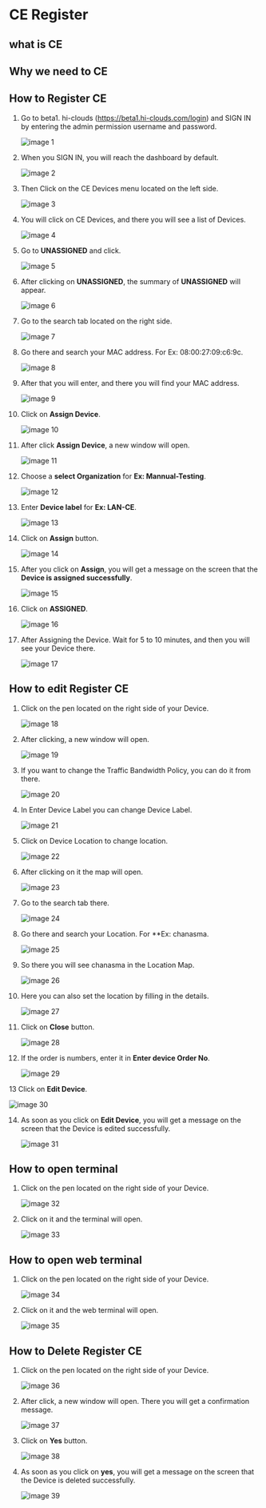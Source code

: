 # CE Register

## what is CE
## Why we need to CE
## How to Register CE
1. Go to beta1. hi-clouds (https://beta1.hi-clouds.com/login) and SIGN IN by entering the admin permission username and password.

    ![image 1](https://github.com/Nancypatel1103/ComplianceClient/assets/153616269/b09e39d1-49f8-463a-8b42-ab072476c9ca)

2. When you SIGN IN, you will reach the dashboard by default.

   ![image 2](https://github.com/Nancypatel1103/ComplianceClient/assets/153616269/c4a752a5-b9a5-4c15-9a16-476008f9c14c)

3. Then Click on the CE Devices menu located on the left side.

   ![image 3](https://github.com/Nancypatel1103/ComplianceClient/assets/153616269/aa3e6ea6-6b19-438e-911c-82f540e3c303)

4. You will click on CE Devices, and there you will see a list of Devices.

    ![image 4](https://github.com/Nancypatel1103/ComplianceClient/assets/153616269/da508a70-497e-44a1-95bf-6256104d94fa)

5. Go to **UNASSIGNED** and click.

    ![image 5](https://github.com/Nancypatel1103/ComplianceClient/assets/153616269/50a5eb37-8468-4c9a-8539-9efeb05efb74)

6. After clicking on **UNASSIGNED**, the summary of **UNASSIGNED** will appear.
  
   ![image 6](https://github.com/Nancypatel1103/ComplianceClient/assets/153616269/d94d0c55-2812-437b-8104-6a61899c42fa)

7. Go to the search tab located on the right side.
  
   ![image 7](https://github.com/Nancypatel1103/ComplianceClient/assets/153616269/c75c34e8-6b5a-4e45-b5df-c1fc3b6a27c5)

8. Go there and search your MAC address. For Ex: 08:00:27:09:c6:9c.

    ![image 8](https://github.com/Nancypatel1103/ComplianceClient/assets/153616269/f5a7ce3f-5263-4c9e-829b-77b5761d30f8)

9. After that you will enter, and there you will find your MAC address.

     ![image 9](https://github.com/Nancypatel1103/ComplianceClient/assets/153616269/e019e1a9-3bf4-4811-a536-ec08105dc9a8)

10. Click on **Assign Device**.

    ![image 10](https://github.com/Nancypatel1103/ComplianceClient/assets/153616269/69155dc2-7cf3-472f-a54b-435a4fa00b82)

11. After click **Assign Device**, a new window will open.

    ![image 11](https://github.com/Nancypatel1103/ComplianceClient/assets/153616269/ce186188-4803-4590-8ba4-12f4b9f53919)

12. Choose a **select Organization** for **Ex: Mannual-Testing**.

    ![image 12](https://github.com/Nancypatel1103/ComplianceClient/assets/153616269/4565a52c-52e6-4365-8eb1-2d88ef77163b)

13. Enter **Device label** for **Ex: LAN-CE**.

    ![image 13](https://github.com/Nancypatel1103/ComplianceClient/assets/153616269/c69d5037-62c5-40c5-8479-7706a02166bc)

14. Click on **Assign** button.

    ![image 14](https://github.com/Nancypatel1103/ComplianceClient/assets/153616269/24d1ae93-b8c1-49ba-a4e7-106682659176)

15. After you click on **Assign**, you will get a message on the screen that the **Device is assigned successfully**.

     ![image 15](https://github.com/Nancypatel1103/ComplianceClient/assets/153616269/efff191f-5dea-4c62-981b-89805637d3c8)

16. Click on **ASSIGNED**.

    ![image 16](https://github.com/Nancypatel1103/ComplianceClient/assets/153616269/b979e6b9-b047-44c5-948f-e8f2a951a0ce)

17. After Assigning the Device. Wait for 5 to 10 minutes, and then you will see your Device there.

    ![image 17](https://github.com/Nancypatel1103/ComplianceClient/assets/153616269/210878f9-2978-4cce-b7e4-5aebb57cf822)

## How to edit Register CE 
1. Click on the pen located on the right side of your Device.

   ![image 18](https://github.com/Nancypatel1103/ComplianceClient/assets/153616269/601c927c-0936-45c4-bad0-ee9e73c37a94)

2. After clicking, a new window will open.

    ![image 19](https://github.com/Nancypatel1103/ComplianceClient/assets/153616269/430561a1-416c-4bf8-acd7-a73c793234bd)

3. If you want to change the Traffic Bandwidth Policy, you can do it from there.

   ![image 20](https://github.com/Nancypatel1103/ComplianceClient/assets/153616269/47c6ec92-95ef-4c52-bc88-44bdff609d97)

4. In Enter Device Label you can change Device Label.

   ![image 21](https://github.com/Nancypatel1103/ComplianceClient/assets/153616269/683c6818-d5dd-4aad-b7f2-8e5518dee80a)

5. Click on Device Location to change location.

    ![image 22](https://github.com/Nancypatel1103/ComplianceClient/assets/153616269/2436e8ab-eb71-447a-9cf2-fff108f3b209)

6. After clicking on it the map will open.

   ![image 23](https://github.com/Nancypatel1103/ComplianceClient/assets/153616269/4b6c8d26-c64c-4068-969f-660660a8f6a9)

7. Go to the search tab there.

   ![image 24](https://github.com/Nancypatel1103/ComplianceClient/assets/153616269/3fd2af7c-d266-4e46-9f57-1360215f576a)

8. Go there and search your Location. For **Ex: chanasma.

   ![image 25](https://github.com/Nancypatel1103/ComplianceClient/assets/153616269/12364a8c-3a08-475f-9002-0e4139d03111)

9. So there you will see chanasma in the Location Map. 

   ![image 26](https://github.com/Nancypatel1103/ComplianceClient/assets/153616269/d91e2c7a-1f56-47ab-8f27-525e509ea654)

10. Here you can also set the location by filling in the details.

    ![image 27](https://github.com/Nancypatel1103/ComplianceClient/assets/153616269/e79725c8-bfbe-46eb-93d6-b92d902faa0a)

11. Click on **Close** button.

    ![image 28](https://github.com/Nancypatel1103/ComplianceClient/assets/153616269/309fc9f5-babe-4c1c-bbc1-0a492603de60)

12. If the order is numbers, enter it in **Enter device Order No**.

    ![image 29](https://github.com/Nancypatel1103/ComplianceClient/assets/153616269/a51c8e96-5664-4dc4-bc7b-92b0f4be65fb)

13 Click on **Edit Device**.

  ![image 30](https://github.com/Nancypatel1103/ComplianceClient/assets/153616269/ef60fd02-6ab8-4d03-8857-3d3443fe281e)  

14. As soon as you click on **Edit Device**, you will get a message on the screen that the Device is edited successfully.

    ![image 31](https://github.com/Nancypatel1103/ComplianceClient/assets/153616269/6a3bb0ba-d8b2-44d5-9bfc-75c0a048eba4)

## How to open terminal

1. Click on the pen located on the right side of your Device.

   ![image 32](https://github.com/Nancypatel1103/ComplianceClient/assets/153616269/c71c98c7-c062-4d46-b6d6-c2f4ab17c956)

2. Click on it and the terminal will open.

   ![image 33](https://github.com/Nancypatel1103/ComplianceClient/assets/153616269/cf973eac-eda3-49c3-9930-556d5e006465)

## How to open web terminal

1. Click on the pen located on the right side of your Device.

    ![image 34](https://github.com/Nancypatel1103/ComplianceClient/assets/153616269/b6d97c27-c243-49b6-8ddf-fa27e71bd467)

2. Click on it and the web terminal will open.

   ![image 35](https://github.com/Nancypatel1103/ComplianceClient/assets/153616269/ae32e8bf-b935-4dda-a57c-07ea297b7cf8)

## How to Delete Register CE

1. Click on the pen located on the right side of your Device.

   ![image 36](https://github.com/Nancypatel1103/ComplianceClient/assets/153616269/10962fd2-d223-4d79-a086-1b81093f0c56)

2. After click, a new window will open. There you will get a confirmation message.

   ![image 37](https://github.com/Nancypatel1103/ComplianceClient/assets/153616269/025e10c8-2460-470c-bce6-cd11947e93fc)

3. Click on **Yes** button.

   ![image 38](https://github.com/Nancypatel1103/ComplianceClient/assets/153616269/e5927925-e801-4717-a08e-72ab727c3c3c)

4. As soon as you click on **yes**, you will get a message on the screen that the Device is deleted successfully.

   ![image 39](https://github.com/Nancypatel1103/ComplianceClient/assets/153616269/5630ffbd-11d6-40bd-9ef9-690aa717b7dc)


   
    
